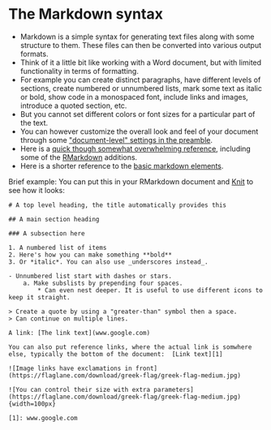 # The Markdown syntax

- Markdown is a simple syntax for generating text files along with some structure to them. These files can then be converted into various output formats.
- Think of it a little bit like working with a Word document, but with limited functionality in terms of formatting.
- For example you can create distinct paragraphs, have different levels of sections, create numbered  or unnumbered lists, mark some text as italic or bold, show code in a monospaced font, include links and images, introduce a quoted section, etc.
- But you cannot set different colors or font sizes for a particular part of the text.
- You can however customize the overall look and feel of your document through some ["document-level" settings in the preamble](rmarkdownSettings.md).
- Here is a [quick though somewhat overwhelming reference](https://www.rstudio.com/wp-content/uploads/2016/03/rmarkdown-cheatsheet-2.0.pdf), including some of the [RMarkdown](rmarkdown.md) additions.
- Here is a shorter reference to the [basic markdown elements](https://commonmark.org/help/).

Brief example: You can put this in your RMarkdown document and [Knit](knitting.md) to see how it looks:

```
# A top level heading, the title automatically provides this

## A main section heading

### A subsection here

1. A numbered list of items
2. Here's how you can make something **bold**
3. Or *italic*. You can also use _underscores instead_.

- Unnumbered list start with dashes or stars.
    a. Make subslists by prepending four spaces.
        * Can even nest deeper. It is useful to use different icons to keep it straight.

> Create a quote by using a "greater-than" symbol then a space.
> Can continue on multiple lines.

A link: [The link text](www.google.com)

You can also put reference links, where the actual link is somwhere else, typically the bottom of the document:  [Link text][1]

![Image links have exclamations in front](https://flaglane.com/download/greek-flag/greek-flag-medium.jpg)

![You can control their size with extra parameters](https://flaglane.com/download/greek-flag/greek-flag-medium.jpg){width=100px}

[1]: www.google.com
```
